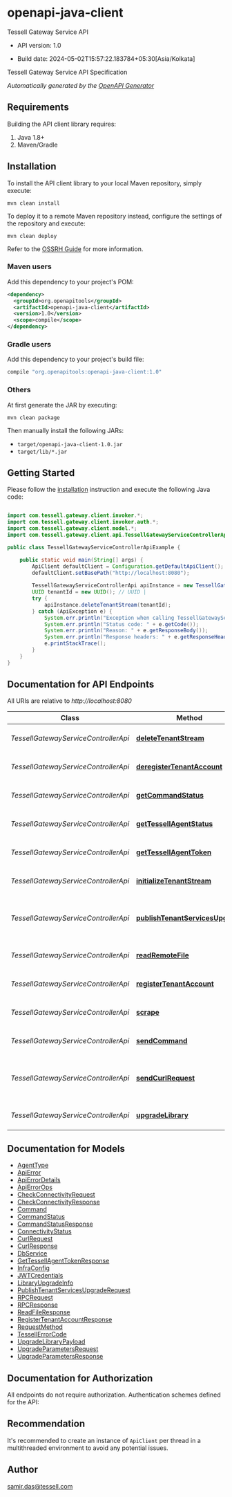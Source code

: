 # openapi-java-client

Tessell Gateway Service API

- API version: 1.0

- Build date: 2024-05-02T15:57:22.183784+05:30[Asia/Kolkata]

Tessell Gateway Service API Specification


*Automatically generated by the [OpenAPI Generator](https://openapi-generator.tech)*

## Requirements

Building the API client library requires:

1. Java 1.8+
2. Maven/Gradle

## Installation

To install the API client library to your local Maven repository, simply execute:

```shell
mvn clean install
```

To deploy it to a remote Maven repository instead, configure the settings of the repository and execute:

```shell
mvn clean deploy
```

Refer to the [OSSRH Guide](http://central.sonatype.org/pages/ossrh-guide.html) for more information.

### Maven users

Add this dependency to your project's POM:

```xml
<dependency>
  <groupId>org.openapitools</groupId>
  <artifactId>openapi-java-client</artifactId>
  <version>1.0</version>
  <scope>compile</scope>
</dependency>
```

### Gradle users

Add this dependency to your project's build file:

```groovy
compile "org.openapitools:openapi-java-client:1.0"
```

### Others

At first generate the JAR by executing:

```shell
mvn clean package
```

Then manually install the following JARs:

- `target/openapi-java-client-1.0.jar`
- `target/lib/*.jar`

## Getting Started

Please follow the [installation](#installation) instruction and execute the following Java code:

```java

import com.tessell.gateway.client.invoker.*;
import com.tessell.gateway.client.invoker.auth.*;
import com.tessell.gateway.client.model.*;
import com.tessell.gateway.client.api.TessellGatewayServiceControllerApi;

public class TessellGatewayServiceControllerApiExample {

    public static void main(String[] args) {
        ApiClient defaultClient = Configuration.getDefaultApiClient();
        defaultClient.setBasePath("http://localhost:8080");
        
        TessellGatewayServiceControllerApi apiInstance = new TessellGatewayServiceControllerApi(defaultClient);
        UUID tenantId = new UUID(); // UUID | 
        try {
            apiInstance.deleteTenantStream(tenantId);
        } catch (ApiException e) {
            System.err.println("Exception when calling TessellGatewayServiceControllerApi#deleteTenantStream");
            System.err.println("Status code: " + e.getCode());
            System.err.println("Reason: " + e.getResponseBody());
            System.err.println("Response headers: " + e.getResponseHeaders());
            e.printStackTrace();
        }
    }
}

```

## Documentation for API Endpoints

All URIs are relative to *http://localhost:8080*

Class | Method | HTTP request | Description
------------ | ------------- | ------------- | -------------
*TessellGatewayServiceControllerApi* | [**deleteTenantStream**](docs/TessellGatewayServiceControllerApi.md#deleteTenantStream) | **DELETE** /tessell-ops/tenants/{tenantId}/stream | Delete stream for Tenant
*TessellGatewayServiceControllerApi* | [**deregisterTenantAccount**](docs/TessellGatewayServiceControllerApi.md#deregisterTenantAccount) | **DELETE** /tessell-ops/tenants/{tenantId}/register | Deregister Account for Tenant
*TessellGatewayServiceControllerApi* | [**getCommandStatus**](docs/TessellGatewayServiceControllerApi.md#getCommandStatus) | **GET** /status/{taId}/{executionId} | Get the status of a command
*TessellGatewayServiceControllerApi* | [**getTessellAgentStatus**](docs/TessellGatewayServiceControllerApi.md#getTessellAgentStatus) | **GET** /ta-status/{taId} | Get the status of a command
*TessellGatewayServiceControllerApi* | [**getTessellAgentToken**](docs/TessellGatewayServiceControllerApi.md#getTessellAgentToken) | **GET** /tessell-ops/agent/{deploymentId}/token | Get Tessell Agent Token
*TessellGatewayServiceControllerApi* | [**initializeTenantStream**](docs/TessellGatewayServiceControllerApi.md#initializeTenantStream) | **POST** /tessell-ops/tenants/{tenantId}/stream | Initialize stream for Tenant
*TessellGatewayServiceControllerApi* | [**publishTenantServicesUpgrade**](docs/TessellGatewayServiceControllerApi.md#publishTenantServicesUpgrade) | **POST** /tessell-ops/tenants/{tenantId}/upgrade | Publish Upgrade message for Tenant Services
*TessellGatewayServiceControllerApi* | [**readRemoteFile**](docs/TessellGatewayServiceControllerApi.md#readRemoteFile) | **GET** /read-file/{taId} | Read a file from DB VM.
*TessellGatewayServiceControllerApi* | [**registerTenantAccount**](docs/TessellGatewayServiceControllerApi.md#registerTenantAccount) | **POST** /tessell-ops/tenants/{tenantId}/register | Register Account for Tenant
*TessellGatewayServiceControllerApi* | [**scrape**](docs/TessellGatewayServiceControllerApi.md#scrape) | **GET** /scrape | Scrape TA for DB metrics.
*TessellGatewayServiceControllerApi* | [**sendCommand**](docs/TessellGatewayServiceControllerApi.md#sendCommand) | **POST** /command | Send a new command to a DB VM.
*TessellGatewayServiceControllerApi* | [**sendCurlRequest**](docs/TessellGatewayServiceControllerApi.md#sendCurlRequest) | **POST** /curl | Send a curl command request to a monitoring VM.
*TessellGatewayServiceControllerApi* | [**upgradeLibrary**](docs/TessellGatewayServiceControllerApi.md#upgradeLibrary) | **PUT** /upgrade-library/{taId} | Upgrade a library in the vm


## Documentation for Models

 - [AgentType](docs/AgentType.md)
 - [ApiError](docs/ApiError.md)
 - [ApiErrorDetails](docs/ApiErrorDetails.md)
 - [ApiErrorOps](docs/ApiErrorOps.md)
 - [CheckConnectivityRequest](docs/CheckConnectivityRequest.md)
 - [CheckConnectivityResponse](docs/CheckConnectivityResponse.md)
 - [Command](docs/Command.md)
 - [CommandStatus](docs/CommandStatus.md)
 - [CommandStatusResponse](docs/CommandStatusResponse.md)
 - [ConnectivityStatus](docs/ConnectivityStatus.md)
 - [CurlRequest](docs/CurlRequest.md)
 - [CurlResponse](docs/CurlResponse.md)
 - [DbService](docs/DbService.md)
 - [GetTessellAgentTokenResponse](docs/GetTessellAgentTokenResponse.md)
 - [InfraConfig](docs/InfraConfig.md)
 - [JWTCredentials](docs/JWTCredentials.md)
 - [LibraryUpgradeInfo](docs/LibraryUpgradeInfo.md)
 - [PublishTenantServicesUpgradeRequest](docs/PublishTenantServicesUpgradeRequest.md)
 - [RPCRequest](docs/RPCRequest.md)
 - [RPCResponse](docs/RPCResponse.md)
 - [ReadFileResponse](docs/ReadFileResponse.md)
 - [RegisterTenantAccountResponse](docs/RegisterTenantAccountResponse.md)
 - [RequestMethod](docs/RequestMethod.md)
 - [TessellErrorCode](docs/TessellErrorCode.md)
 - [UpgradeLibraryPayload](docs/UpgradeLibraryPayload.md)
 - [UpgradeParametersRequest](docs/UpgradeParametersRequest.md)
 - [UpgradeParametersResponse](docs/UpgradeParametersResponse.md)


## Documentation for Authorization

All endpoints do not require authorization.
Authentication schemes defined for the API:

## Recommendation

It's recommended to create an instance of `ApiClient` per thread in a multithreaded environment to avoid any potential issues.

## Author

samir.das@tessell.com

